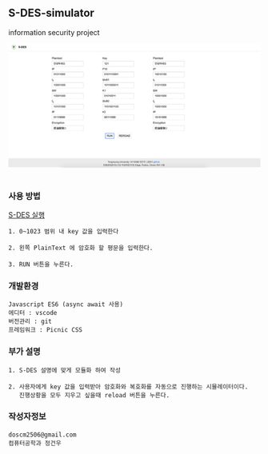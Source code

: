 ## S-DES-simulator
information security project

![](img/main.png)
#

### 사용 방법
[S-DES 실행](https://devgw.github.io/S-DES-simulator/index.html)
```
1. 0~1023 범위 내 key 값을 입력한다

2. 왼쪽 PlainText 에 암호화 할 평문을 입력한다.

3. RUN 버튼을 누른다.

```


### 개발환경
```
Javascript ES6 (async await 사용)
에디터 : vscode
버전관리 : git
프레임워크 : Picnic CSS
```
### 부가 설명
```
1. S-DES 설명에 맞게 모듈화 하여 작성

2. 사용자에게 key 값을 입력받아 암호화와 복호화를 자동으로 진행하는 시뮬레이터이다.
   진행상황을 모두 지우고 싶을때 reload 버튼을 누른다.

```
### 작성자정보
```
doscm2506@gmail.com    
컴퓨터공학과 정건우   
```


